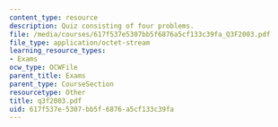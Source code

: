 ```yaml
---
content_type: resource
description: Quiz consisting of four problems.
file: /media/courses/617f537e5307bb5f6876a5cf133c39fa_Q3F2003.pdf
file_type: application/octet-stream
learning_resource_types:
- Exams
ocw_type: OCWFile
parent_title: Exams
parent_type: CourseSection
resourcetype: Other
title: q3f2003.pdf
uid: 617f537e-5307-bb5f-6876-a5cf133c39fa
---
```

